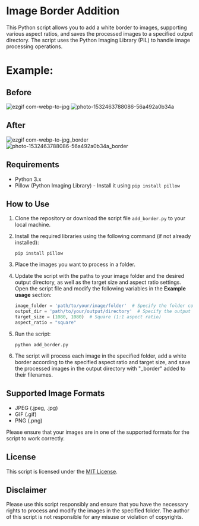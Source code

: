 
# Image Border Addition

This Python script allows you to add a white border to images, supporting various aspect ratios, and saves the processed images to a specified output directory. The script uses the Python Imaging Library (PIL) to handle image processing operations.

# Example:

## Before
![ezgif com-webp-to-jpg](https://github.com/MohamedMrj/Image-Border-Addition/assets/113178714/a9ef2bf5-4640-4fa3-9d16-287de9dc19b7)
![photo-1532463788086-56a492a0b34a](https://github.com/MohamedMrj/Image-Border-Addition/assets/113178714/05c96afb-ebb5-4ba4-b8f7-450ab04882f9)



## After
![ezgif com-webp-to-jpg_border](https://github.com/MohamedMrj/E-handel-hemsida/assets/113178714/f784d5b0-bf10-4efc-9188-4743057b60ef)
![photo-1532463788086-56a492a0b34a_border](https://github.com/MohamedMrj/E-handel-hemsida/assets/113178714/2489f0f0-3bc8-4cf0-899e-26f8e8db7ab1)

## Requirements

- Python 3.x
- Pillow (Python Imaging Library) - Install it using `pip install pillow`

## How to Use

1. Clone the repository or download the script file `add_border.py` to your local machine.

2. Install the required libraries using the following command (if not already installed):

   ```
   pip install pillow
   ```

3. Place the images you want to process in a folder.

4. Update the script with the paths to your image folder and the desired output directory, as well as the target size and aspect ratio settings. Open the script file and modify the following variables in the **Example usage** section:

   ```python
   image_folder = 'path/to/your/image/folder'  # Specify the folder containing your images
   output_dir = 'path/to/your/output/directory'  # Specify the output directory
   target_size = (1080, 1080)  # Square (1:1 aspect ratio)
   aspect_ratio = "square"
   ```

5. Run the script:

   ```
   python add_border.py
   ```

6. The script will process each image in the specified folder, add a white border according to the specified aspect ratio and target size, and save the processed images in the output directory with "_border" added to their filenames.

## Supported Image Formats

- JPEG (.jpeg, .jpg)
- GIF (.gif)
- PNG (.png)

Please ensure that your images are in one of the supported formats for the script to work correctly.

## License

This script is licensed under the [MIT License](LICENSE).

## Disclaimer

Please use this script responsibly and ensure that you have the necessary rights to process and modify the images in the specified folder. The author of this script is not responsible for any misuse or violation of copyrights.
